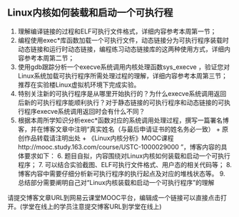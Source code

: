 Linux内核如何装载和启动一个可执行程
--------------------

 1. 理解编译链接的过程和ELF可执行文件格式，详细内容参考本周第一节；​
 2. 编程使用exec*库函数加载一个可执行文件，动态链接分为可执行程序装载时动态链接和运行时动态链接，编程练习动态链接库的这两种使用方式，详细内容参考本周第二节；
 3. 使用gdb跟踪分析一个execve系统调用内核处理函数sys_execve ，验证您对Linux系统加载可执行程序所需处理过程的理解，详细内容参考本周第三节；推荐在实验楼Linux虚拟机环境下完成实验。
 4. 特别关注新的可执行程序是从哪里开始执行的？为什么execve系统调用返回后新的可执行程序能顺利执行？对于静态链接的可执行程序和动态链接的可执行程序execve系统调用返回时会有什么不同？
 5. 根据本周所学知识分析exec*函数对应的系统调用处理过程，撰写一篇署名博客，并在博客文章中注明“真实姓名（与最后申请证书的姓名务必一致） + 原创作品转载请注明出处 + 《Linux内核分析》MOOC课程http://mooc.study.163.com/course/USTC-1000029000 ”，博客内容的具体要求如下：
	 6. 题目自拟，内容围绕对Linux内核如何装载和启动一个可执行程序； 
	 7. 可以结合实验截图、ELF可执行文件格式、用户态的相关代码等；
	 8. 博客内容中需要仔细分析新可执行程序的执行起点及对应的堆栈状态等。
	 9. 总结部分需要阐明自己对“Linux内核装载和启动一个可执行程序”的理解


请提交博客文章URL到网易云课堂MOOC平台，编辑成一个链接可以直接点击打开。(学堂在线上的学员注意提交博客URL到学堂在线上)


